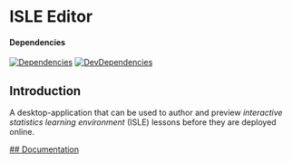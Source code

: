 # ISLE Editor

#### Dependencies

[![Dependencies][dependencies-image]][dependencies-url] [![DevDependencies][dev-dependencies-image]][dev-dependencies-url]

## Introduction

A desktop-application that can be used to author and preview *interactive statistics learning environment* (ISLE) lessons before they are deployed online.

[## Documentation][docs]




[dependencies-image]: https://img.shields.io/david/planeshifter/isle-editor/master.svg
[dependencies-url]: https://david-dm.org/planeshifter/isle-editor/master

[dev-dependencies-image]: https://img.shields.io/david/dev/planeshifter/isle-editor/master.svg
[dev-dependencies-url]: https://david-dm.org/planeshifter/isle-editor/master#info=devDependencies

[docs]: http://isledocs.philipp-burckhardt.com/
